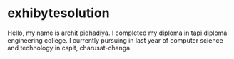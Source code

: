 # exhibytesolution
Hello, my name is archit pidhadiya. I completed my diploma in tapi diploma engineering college. I currently pursuing in last year of computer science and technology in cspit, charusat-changa.
